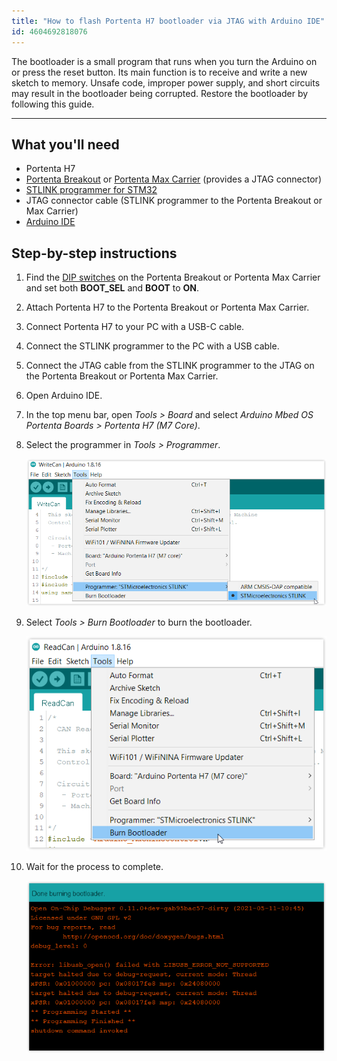 ```yaml
---
title: "How to flash Portenta H7 bootloader via JTAG with Arduino IDE"
id: 4604692818076
---
```


The bootloader is a small program that runs when you turn the Arduino on or press the reset button. Its main function is to receive and write a new sketch to memory. Unsafe code, improper power supply, and short circuits may result in the bootloader being corrupted. Restore the bootloader by following this guide.

---

## What you'll need

* Portenta H7
* [Portenta Breakout](https://store.arduino.cc/products/arduino-portenta-breakout) or [Portenta Max Carrier](https://store.arduino.cc/products/portenta-max-carrier) (provides a JTAG connector)
* [STLINK programmer for STM32](https://www.st.com/en/development-tools/stlink-v3set.html)
* JTAG connector cable (STLINK programmer to the Portenta Breakout or Max Carrier)
* [Arduino IDE](https://www.arduino.cc/en/software)

## Step-by-step instructions

01. Find the [DIP switches](https://support.arduino.cc/hc/en-us/articles/4402095376402-DIP-switches-on-Portenta-Breakout-board) on the Portenta Breakout or Portenta Max Carrier and set both **BOOT_SEL** and **BOOT** to **ON**.

02. Attach Portenta H7 to the Portenta Breakout or Portenta Max Carrier.

03. Connect Portenta H7 to your PC with a USB-C cable.

04. Connect the STLINK programmer to the PC with a USB cable.

05. Connect the JTAG cable from the STLINK programmer to the JTAG on the Portenta Breakout or Portenta Max Carrier.

06. Open Arduino IDE.

07. In the top menu bar, open _Tools > Board_ and select _Arduino Mbed OS Portenta Boards > Portenta H7 (M7 Core)_.

08. Select the programmer in _Tools > Programmer_.

    ![Programmer selection](img/bootloader_IDE.png)

09. Select _Tools > Burn Bootloader_ to burn the bootloader.

    ![Burn Bootloader](img/bootloader_IDE_2.png)

10. Wait for the process to complete.

    ![Done burning bootloader](img/bootloader_IDE_3.png)
